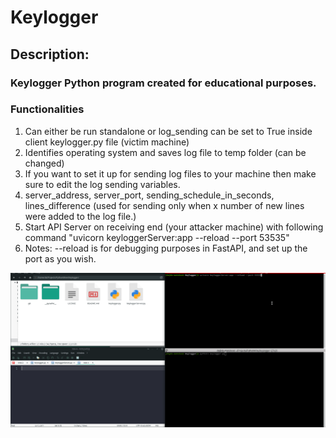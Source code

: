 # Keylogger

## Description:
### Keylogger Python program created for educational purposes.
### Functionalities
1. Can either be run standalone or log_sending can be set to True inside client keylogger.py file (victim machine)
2. Identifies operating system and saves log file to temp folder (can be changed)
3. If you want to set it up for sending log files to your machine then make sure to edit the log sending variables.
4. server_address, server_port, sending_schedule_in_seconds, lines_difference (used for sending only when x number of new lines were added to the log file.)
5. Start API Server on receiving end (your attacker machine) with following command "uvicorn keyloggerServer:app --reload --port 53535"
6. Notes: --reload is for debugging purposes in FastAPI, and set up the port as you wish.

![](demo.gif)

